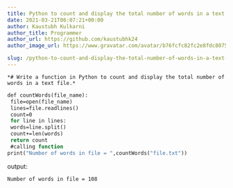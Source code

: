 ```yaml
---
title: Python to count and display the total number of words in a text file.
date: 2021-03-21T06:07:21+00:00
author: Kaustubh Kulkarni
author_title: Programmer
author_url: https://github.com/kaustubhk24
author_image_url: https://www.gravatar.com/avatar/b76fcfc82fc2e8fdc8075636f1735f61?s=200

slug: /python-to-count-and-display-the-total-number-of-words-in-a-text-file/
---
```


```
*# Write a function in Python to count and display the total number of words in a text file.*

```


```vb title="file.vb"
def countWords(file_name):
 file=open(file_name)
 lines=file.readlines()
 count=0
 for line in lines:
 words=line.split()
 count+=len(words)
 return count
 #calling function
print("Number of words in file = ",countWords("file.txt"))
```

output:

```vb title="file.vb"
Number of words in file = 108

```